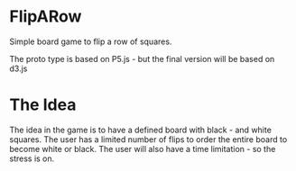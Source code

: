 # FlipARow
Simple board game to flip a row of squares.

The proto type is based on P5.js - but the final version will be based on d3.js

# The Idea
The idea in the game is to have a defined board with black - and white squares. The user has a limited number of flips to order the entire board to become white or black. The user will also have a time limitation - so the stress is on.
